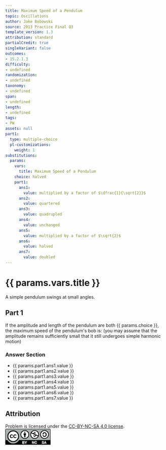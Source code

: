 ```yaml
---
title: Maximum Speed of a Pendulum
topic: Oscillations
author: Jake Bobowski
source: 2013 Practice Final Q3
template_version: 1.3
attribution: standard
partialCredit: true
singleVariant: false
outcomes:
- 15.2.1.3
difficulty:
- undefined
randomization:
- undefined
taxonomy:
- undefined
span:
- undefined
length:
- undefined
tags:
- PW
assets: null
part1:
  type: multiple-choice
  pl-customizations:
    weight: 1
substitutions:
  params:
    vars:
      title: Maximum Speed of a Pendulum
    choice: halved
    part1:
      ans1:
        value: multiplied by a factor of $\dfrac{1}{\sqrt{2}}$
      ans2:
        value: quartered
      ans3:
        value: quadrupled
      ans4:
        value: unchanged
      ans5:
        value: multiplied by a factor of $\sqrt{2}$
      ans6:
        value: halved
      ans7:
        value: doubled
---
```

# {{ params.vars.title }}
A  simple  pendulum  swings  at  small  angles.

## Part 1

If  the  amplitude  and  length  of the pendulum are both {{ params.choice }}, the maximum speed of the pendulum's bob is:
(you may assume that the amplitude remains sufficiently small that it still undergoes simple harmonic motion)

### Answer Section

- {{ params.part1.ans1.value }}
- {{ params.part1.ans2.value }}
- {{ params.part1.ans3.value }}
- {{ params.part1.ans4.value }}
- {{ params.part1.ans5.value }}
- {{ params.part1.ans6.value }}
- {{ params.part1.ans7.value }}

## Attribution

Problem is licensed under the [CC-BY-NC-SA 4.0 license](https://creativecommons.org/licenses/by-nc-sa/4.0/).<br> ![The Creative Commons 4.0 license requiring attribution-BY, non-commercial-NC, and share-alike-SA license.](https://raw.githubusercontent.com/firasm/bits/master/by-nc-sa.png)